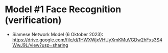 # Model #1 Face Recognition (verification)

- Siamese Network Model (6 Oktober 2023): https://drive.google.com/file/d/1HWXWjxVHUyXmKMuVGDw2hFxs3S4WwJ9L/view?usp=sharing